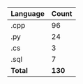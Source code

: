 | Language | Count |
|----------|-------|
| .cpp | 96 |
| .py | 24 |
| .cs | 3 |
| .sql | 7 |
| **Total** | **130** |
